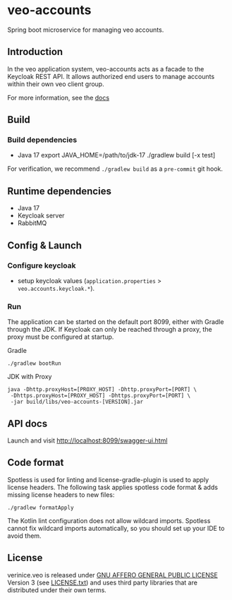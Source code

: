 # veo-accounts
Spring boot microservice for managing veo accounts.

## Introduction
In the veo application system, veo-accounts acts as a facade to the Keycloak REST API. It allows authorized end users to
manage accounts within their own veo client group.

For more information, see the [docs](doc/index.md)

## Build

### Build dependencies

* Java 17
    export JAVA_HOME=/path/to/jdk-17
    ./gradlew build [-x test]

For verification, we recommend `./gradlew build` as a `pre-commit` git hook.

## Runtime dependencies
* Java 17
* Keycloak server
* RabbitMQ

## Config & Launch

### Configure keycloak
* setup keycloak values (`application.properties` > `veo.accounts.keycloak.*`).

### Run

The application can be started on the default port 8099, either with Gradle through the JDK. If Keycloak can only be
reached through a proxy, the proxy must be configured at startup.

Gradle

    ./gradlew bootRun

JDK with Proxy

    java -Dhttp.proxyHost=[PROXY_HOST] -Dhttp.proxyPort=[PORT] \
     -Dhttps.proxyHost=[PROXY_HOST] -Dhttps.proxyPort=[PORT] \
     -jar build/libs/veo-accounts-[VERSION].jar

## API docs
Launch and visit <http://localhost:8099/swagger-ui.html>

## Code format
Spotless is used for linting and license-gradle-plugin is used to apply license headers. The following task applies
spotless code format & adds missing license headers to new files:

    ./gradlew formatApply

The Kotlin lint configuration does not allow wildcard imports. Spotless cannot fix wildcard imports automatically, so
you should set up your IDE to avoid them.

## License

verinice.veo is released under [GNU AFFERO GENERAL PUBLIC LICENSE](https://www.gnu.org/licenses/agpl-3.0.en.html)
Version 3 (see [LICENSE.txt](./LICENSE.txt)) and uses third party libraries that are distributed under their own terms.
